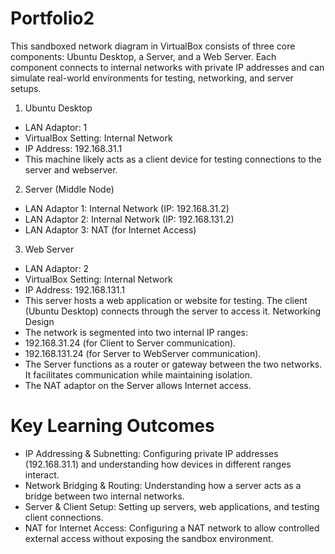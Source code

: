# Portfolio2

This sandboxed network diagram in VirtualBox consists of three core components: Ubuntu Desktop, a Server, and a Web Server. Each component connects to internal networks with private IP addresses and can simulate real-world environments for testing, networking, and server setups.
1. Ubuntu Desktop
* LAN Adaptor: 1
* VirtualBox Setting: Internal Network
* IP Address: 192.168.31.1
* This machine likely acts as a client device for testing connections to the server and webserver.
2. Server (Middle Node)
* LAN Adaptor 1: Internal Network (IP: 192.168.31.2)
* LAN Adaptor 2: Internal Network (IP: 192.168.131.2)
* LAN Adaptor 3: NAT (for Internet Access)
3. Web Server
* LAN Adaptor: 2
* VirtualBox Setting: Internal Network
* IP Address: 192.168.131.1
* This server hosts a web application or website for testing. The client (Ubuntu Desktop) connects through the server to access it.
Networking Design
* The network is segmented into two internal IP ranges:
* 192.168.31.24 (for Client to Server communication).
* 192.168.131.24 (for Server to WebServer communication).
* The Server functions as a router or gateway between the two networks. It facilitates communication while maintaining isolation.
* The NAT adaptor on the Server allows Internet access.
  
# **Key Learning Outcomes**
* IP Addressing & Subnetting:
Configuring private IP addresses (192.168.31.1) and understanding how devices in different ranges interact.
* Network Bridging & Routing:
Understanding how a server acts as a bridge between two internal networks.
* Server & Client Setup:
Setting up servers, web applications, and testing client connections.
* NAT for Internet Access:
Configuring a NAT network to allow controlled external access without exposing the sandbox environment.
